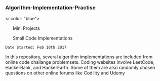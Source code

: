 ### Algorithm-Implementation-Practise
<i color: "blue">
<ul>Mini Projects</ul>
<ul>Small Code Implementations </ul>
</i>


`Date Started: Feb 10th 2017`

<p>In this repository, several algorithm implementations are included from online code challange problemsets. Coding websites involve LeetCode, HackerRank, and HackerEarth. Some of them are also randomly chosen questions on other online forums like Codility and Udemy <p>
